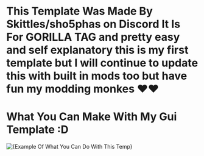# This Template Was Made By Skittles/sho5phas on Discord It Is For GORILLA TAG and pretty easy and self explanatory this is my first template but I will continue to update this with built in mods too but have fun my modding monkes ❤️❤️

# What You Can Make With My Gui Template :D
![{Example Of What You Can Do With This Temp}](https://github.com/user-attachments/assets/cb2bdb58-caaa-497c-b862-f50d7709ccc8)
